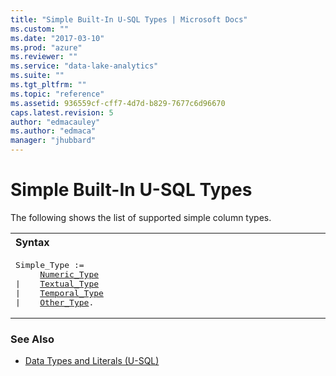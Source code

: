 ```yaml
---
title: "Simple Built-In U-SQL Types | Microsoft Docs"
ms.custom: ""
ms.date: "2017-03-10"
ms.prod: "azure"
ms.reviewer: ""
ms.service: "data-lake-analytics"
ms.suite: ""
ms.tgt_pltfrm: ""
ms.topic: "reference"
ms.assetid: 936559cf-cff7-4d7d-b829-7677c6d96670
caps.latest.revision: 5
author: "edmacauley"
ms.author: "edmaca"
manager: "jhubbard"
---
```

# Simple Built-In U-SQL Types
The following shows the list of supported simple column types.  

<table><th align="left">Syntax</th><tr><td><pre>
Simple_Type :=                                                                                           
     <a href="numeric-types-and-literals.md">Numeric_Type</a>
|    <a href="textual-types-and-literals.md">Textual_Type</a>
|    <a href="temporal-types-and-literals.md">Temporal_Type</a>
|    <a href="other-simple-built-in-types-and-literals.md">Other_Type</a>.
</pre></td></tr></table>

### See Also  
* [Data Types and Literals (U-SQL)](data-types-and-literals-u-sql.md)
